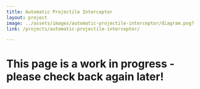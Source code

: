 ```yaml
---
title: Automatic Projectile Interceptor
layout: project
image: ../assets/images/automatic-projectile-interceptor/diagram.png?
link: /projects/automatic-projectile-interceptor/

---
```


# This page is a work in progress - please check back again later!